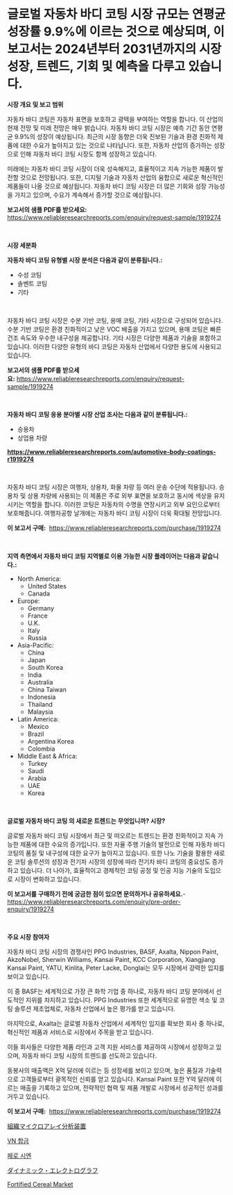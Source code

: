 <p><h1>글로벌 자동차 바디 코팅 시장 규모는 연평균 성장률 9.9%에 이르는 것으로 예상되며, 이 보고서는 2024년부터 2031년까지의 시장 성장, 트렌드, 기회 및 예측을 다루고 있습니다.</h1></p><p><strong>시장 개요 및 보고 범위</strong></p>
<p><p>자동차 바디 코팅은 자동차 표면을 보호하고 광택을 부여하는 역할을 합니다. 이 산업의 현재 전망 및 미래 전망은 매우 밝습니다. 자동차 바디 코팅 시장은 예측 기간 동안 연평균 9.9%의 성장이 예상됩니다. 최근의 시장 동향은 더욱 진보된 기술과 환경 친화적 제품에 대한 수요가 높아지고 있는 것으로 나타납니다. 또한, 자동차 산업의 증가하는 성장으로 인해 자동차 바디 코팅 시장도 함께 성장하고 있습니다.</p><p>미래에는 자동차 바디 코팅 시장이 더욱 성숙해지고, 효율적이고 지속 가능한 제품이 발전할 것으로 전망됩니다. 또한, 디지털 기술과 자동차 산업의 융합으로 새로운 혁신적인 제품들이 나올 것으로 예상됩니다. 자동차 바디 코팅 시장은 더 많은 기회와 성장 가능성을 가지고 있으며, 수요가 계속해서 증가할 것으로 예상됩니다.</p></p>
<p><strong>보고서의 샘플 PDF를 받으세요:</strong> <a href="https://www.reliableresearchreports.com/enquiry/request-sample/1919274">https://www.reliableresearchreports.com/enquiry/request-sample/1919274</a></p>
<p>&nbsp;</p>
<p><strong>시장 세분화</strong></p>
<p><strong>자동차 바디 코팅 유형별 시장 분석은 다음과 같이 분류됩니다.:</strong></p>
<p><ul><li>수성 코팅</li><li>솔벤트 코팅</li><li>기타</li></ul></p>
<p>&nbsp;</p>
<p><p>자동차 바디 코팅 시장은 수분 기반 코팅, 용매 코팅, 기타 시장으로 구성되어 있습니다. 수분 기반 코팅은 환경 친화적이고 낮은 VOC 배출을 가지고 있으며, 용매 코팅은 빠른 건조 속도와 우수한 내구성을 제공합니다. 기타 시장은 다양한 제품과 기술을 포함하고 있습니다. 이러한 다양한 유형의 바디 코팅은 자동차 산업에서 다양한 용도에 사용되고 있습니다.</p></p>
<p><strong>보고서의 샘플 PDF를 받으세요:</strong>&nbsp;<a href="https://www.reliableresearchreports.com/enquiry/request-sample/1919274">https://www.reliableresearchreports.com/enquiry/request-sample/1919274</a></p>
<p>&nbsp;</p>
<p><strong> 자동차 바디 코팅 응용 분야별 시장 산업 조사는 다음과 같이 분류됩니다.:</strong></p>
<p><ul><li>승용차</li><li>상업용 차량</li></ul></p>
<p><strong><a href="https://www.reliableresearchreports.com/automotive-body-coatings-r1919274">https://www.reliableresearchreports.com/automotive-body-coatings-r1919274</a></strong></p>
<p>&nbsp;</p>
<p><p>자동차 바디 코팅 시장은 여행자, 상용차, 화물 차량 등 여러 운송 수단에 적용됩니다. 승용차 및 상용 차량에 사용되는 이 제품은 주로 외부 표면을 보호하고 동시에 색상을 유지시키는 역할을 합니다. 이러한 코팅은 자동차의 수명을 연장시키고 외부 요인으로부터 보호해줍니다. 여행자공항 날개에는 자동차 바디 코팅 시장이 더욱 확대될 전망입니다.</p></p>
<p><strong>이 보고서 구매:</strong>&nbsp; <a href="https://www.reliableresearchreports.com/purchase/1919274">https://www.reliableresearchreports.com/purchase/1919274</a></p>
<p>&nbsp;</p>
<p><strong>지역 측면에서 자동차 바디 코팅 지역별로 이용 가능한 시장 플레이어는 다음과 같습니다.:</strong></p>
<p><ul>
    <li>
        North America:
        <ul>
            <li>United States</li>
            <li>Canada</li>
        </ul>
    </li>
    <li>
        Europe:
        <ul>
            <li>Germany</li>
            <li>France</li>
            <li>U.K.</li>
            <li>Italy</li>
            <li>Russia</li>
        </ul>
    </li>
    <li>
        Asia-Pacific:
        <ul>
            <li>China</li>
            <li>Japan</li>
            <li>South Korea</li>
            <li>India</li>
            <li>Australia</li>
            <li>China Taiwan</li>
            <li>Indonesia</li>
            <li>Thailand</li>
            <li>Malaysia</li>
        </ul>
    </li>
    <li>
        Latin America:
        <ul>
            <li>Mexico</li>
            <li>Brazil</li>
            <li>Argentina Korea</li>
            <li>Colombia</li>
        </ul>
    </li>
    <li>
        Middle East & Africa:
        <ul>
            <li>Turkey</li>
            <li>Saudi</li>
            <li>Arabia</li>
            <li>UAE</li>
            <li>Korea</li>
        </ul>
    </li>
    </ul></p>
<p>&nbsp;</p>
<p><strong>글로벌 자동차 바디 코팅 의 새로운 트렌드는 무엇입니까? 시장?</strong></p>
<p><p>글로벌 자동차 바디 코팅 시장에서 최근 및 떠오르는 트렌드는 환경 친화적이고 지속 가능한 제품에 대한 수요의 증가입니다. 또한 자율 주행 기술의 발전으로 인해 자동차 바디 코팅의 품질 및 내구성에 대한 요구가 높아지고 있습니다. 또한 나노 기술을 활용한 새로운 코팅 솔루션의 성장과 전기차 시장의 성장에 따라 전기차 바디 코팅의 중요성도 증가하고 있습니다. 더 나아가, 효율적이고 경제적인 코팅 공정 및 인공 지능 기술의 도입으로 시장이 변화하고 있습니다.</p></p>
<p><strong>이 보고서를 구매하기 전에 궁금한 점이 있으면 문의하거나 공유하세요.</strong>- <a href="https://www.reliableresearchreports.com/enquiry/pre-order-enquiry/1919274">https://www.reliableresearchreports.com/enquiry/pre-order-enquiry/1919274</a></p>
<p>&nbsp;</p>
<p><strong>주요 시장 참여자</strong></p>
<p><p>자동차 바디 코팅 시장의 경쟁사인 PPG Industries, BASF, Axalta, Nippon Paint, AkzoNobel, Sherwin Williams, Kansai Paint, KCC Corporation, Xiangjiang Kansai Paint, YATU, Kinlita, Peter Lacke, Donglai는 모두 시장에서 강력한 입지를 보이고 있습니다. </p><p>이 중 BASF는 세계적으로 가장 큰 화학 기업 중 하나로, 자동차 바디 코팅 분야에서 선도적인 지위를 차지하고 있습니다. PPG Industries 또한 세계적으로 유명한 색소 및 코팅 솔루션 제조업체로, 자동차 산업에서 높은 평가를 받고 있습니다. </p><p>마지막으로, Axalta는 글로벌 자동차 산업에서 세계적인 입지를 확보한 회사 중 하나로, 혁신적인 제품과 서비스로 시장에서 주목을 받고 있습니다. </p><p>이들 회사들은 다양한 제품 라인과 고객 지원 서비스를 제공하여 시장에서 성장하고 있으며, 자동차 바디 코팅 시장의 트렌드를 선도하고 있습니다.</p><p>동봉사의 매출액은 X억 달러에 이르는 등 성장세를 보이고 있으며, 높은 품질과 기술력으로 고객들로부터 괄목적인 신뢰를 얻고 있습니다. Kansai Paint 또한 Y억 달러에 이르는 매출을 기록하고 있으며, 전략적인 협력 및 제품 개발로 시장에서 성공적인 성과를 거두고 있습니다.</p></p>
<p><strong>이 보고서 구매:</strong>&nbsp;&nbsp;<a href="https://www.reliableresearchreports.com/purchase/1919274">https://www.reliableresearchreports.com/purchase/1919274</a></p>
<p><p><a href="https://github.com/ycmtqqhvk3273/Market-Research-Report-List-2/blob/main/7752317113049.md">組織マイクロアレイ分析装置</a></p><p><a href="https://github.com/gambitz1998/Market-Research-Report-List-1/blob/main/3523730107583.md">VN 합금</a></p><p><a href="https://github.com/nhaiquang84/Market-Research-Report-List-1/blob/main/6000598107584.md">페로 시엔</a></p><p><a href="https://github.com/mathieurico66/Market-Research-Report-List-2/blob/main/7493426113050.md">ダイナミック・エレクトログラフ</a></p><p><a href="https://issuu.com/reportprime-2/docs/fortified-cereal-market-size-2030.pptx">Fortified Cereal Market</a></p></p>